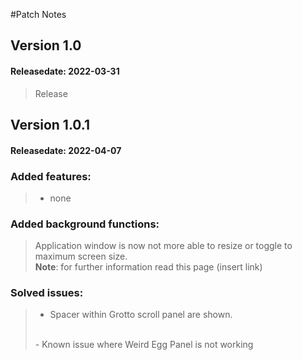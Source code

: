 #Patch Notes

## Version 1.0
#### Releasedate: 2022-03-31
> Release

## Version 1.0.1
#### Releasedate: 2022-04-07

### Added features: 
> - none

### Added background functions:
> Application window is now not more able to resize or toggle to maximum screen size.
> <br>
> **Note**: for further information read this page (insert link)

### Solved issues: 
> - Spacer within Grotto scroll panel are shown.
> <br>
> - Known issue where Weird Egg Panel is not working